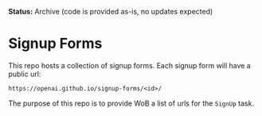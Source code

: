 **Status:** Archive (code is provided as-is, no updates expected)

# Signup Forms

This repo hosts a collection of signup forms. Each signup form will have a public url:

```
https://openai.github.io/signup-forms/<id>/
```

The purpose of this repo is to provide WoB a list of urls for the `SignUp` task.
